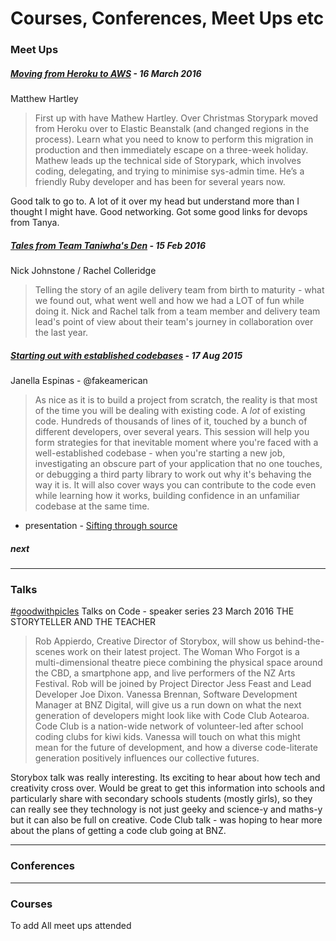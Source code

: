 # Courses, Conferences, Meet Ups etc

### Meet Ups

##### [Moving from Heroku to AWS](http://www.meetup.com/wellrailed/events/228618853/?comment_table_id=462563895&comment_table_name=event_comment) - 16 March 2016
Matthew Hartley
> First up with have Mathew Hartley. Over Christmas Storypark moved from Heroku over to Elastic Beanstalk (and changed regions in the process). Learn what you need to know to perform this migration in production and then immediately escape on a three-week holiday. Mathew leads up the technical side of Storypark, which involves coding, delegating, and trying to minimise sys-admin time. He’s a friendly Ruby developer and has been for several years now.

Good talk to go to. A lot of it over my head but understand more than I thought I might have. Good networking. Got some good links for devops from Tanya.

##### [Tales from Team Taniwha's Den](http://www.meetup.com/Enspiral-Dev-Academy-Meetup/events/228094908/) - 15 Feb 2016
Nick Johnstone / Rachel Colleridge
>Telling the story of an agile delivery team from birth to maturity - what we found out, what went well and how we had a LOT of fun while doing it.
> Nick and Rachel talk from a team member and delivery team lead's point of view about their team's journey in collaboration over the last year.

##### [Starting out with established codebases](http://www.meetup.com/Enspiral-Dev-Academy-Meetup/events/224321241/) - 17 Aug 2015
Janella Espinas - @fakeamerican
> As nice as it is to build a project from scratch, the reality is that most of the time you will be dealing with existing code. A *lot* of existing code. Hundreds of thousands of lines of it, touched by a bunch of different developers, over several years.
This session will help you form strategies for that inevitable moment where you're faced with a well-established codebase - when you're starting a new job, investigating an obscure part of your application that no one touches, or debugging a third party library to work out why it's behaving the way it is. It will also cover ways you can contribute to the code even while learning how it works, building confidence in an unfamiliar codebase at the same time.

- presentation - [Sifting through source](https://docs.google.com/presentation/d/1savwjxTs4jY9Q9jtPKuB3aBMlg9OH5iK3uv5jZML3sk/edit?usp=sharing)

##### next
---
### Talks
[#goodwithpicles](https://twitter.com/goodwithpixels) Talks on Code - speaker series
23 March 2016
THE STORYTELLER AND THE TEACHER
> Rob Appierdo, Creative Director of Storybox, will show us behind-the-scenes work on their latest project. The Woman Who Forgot is a multi-dimensional theatre piece combining the physical space around the CBD, a smartphone app, and live performers of the NZ Arts Festival. Rob will be joined by Project Director Jess Feast and Lead Developer Joe Dixon.
Vanessa Brennan, Software Development Manager at BNZ Digital, will give us a run down on what the next generation of developers might look like with Code Club Aotearoa. Code Club is a nation-wide network of volunteer-led after school coding clubs for kiwi kids. Vanessa will touch on what this might mean for the future of development, and how a diverse code-literate generation positively influences our collective futures.

Storybox talk was really interesting. Its exciting to hear about how tech and creativity cross over. Would be great to get this information into schools and particularly share with secondary schools students (mostly girls), so they can really see they technology is not just geeky and science-y and maths-y but it can also be full on creative.
Code Club talk - was hoping to hear more about the plans of getting a code club going at BNZ.

---
### Conferences



---

### Courses


To add
All meet ups attended
